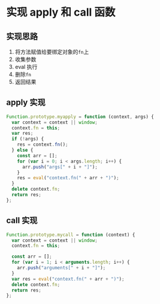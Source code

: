 # 实现 apply 和 call 函数

## 实现思路

1. 将方法赋值给要绑定对象的`fn`上
2. 收集参数
3. eval 执行
4. 删除`fn`
5. 返回结果

## apply 实现

```js
Function.prototype.myapply = function (context, args) {
  var context = context || window;
  context.fn = this;
  var res;
  if (!args) {
    res = context.fn();
  } else {
    const arr = [];
    for (var i = 0; i < args.length; i++) {
      arr.push("args[" + i + "]");
    }
    res = eval("context.fn(" + arr + ")");
  }
  delete context.fn;
  return res;
};
```

## call 实现

```js
Function.prototype.mycall = function (context) {
  var context = context || window;
  context.fn = this;

  const arr = [];
  for (var i = 1; i < arguments.length; i++) {
    arr.push("arguments[" + i + "]");
  }
  var res = eval("context.fn(" + arr + ")");
  delete context.fn;
  return res;
};
```
